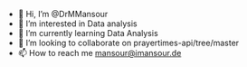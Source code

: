 - 👋 Hi, I’m @DrMMansour
- 👀 I’m interested in Data analysis
- 🌱 I’m currently learning Data Analysis
- 💞️ I’m looking to collaborate on prayertimes-api/tree/master
- 📫 How to reach me mansour@imansour.de

<!---
DrMMansour/DrMMansour is a ✨ special ✨ repository because its `README.md` (this file) appears on your GitHub profile.
You can click the Preview link to take a look at your changes.
--->
